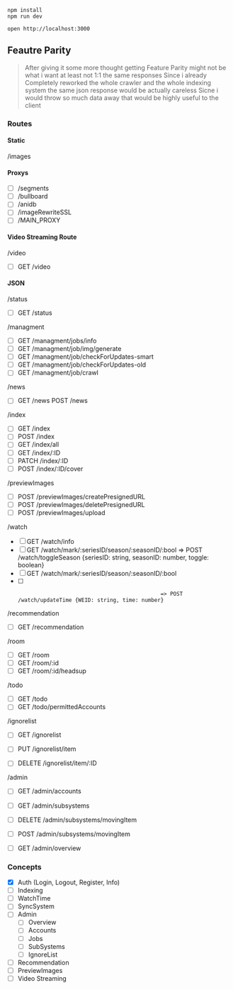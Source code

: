 ```
npm install
npm run dev
```

```
open http://localhost:3000
```

## Feautre Parity

> After giving it some more thought getting Feature Parity might not be what i want at least not 1:1 the same responses
> Since i already Completely reworked the whole crawler and the whole indexing system the same json response would be actually careless
> Sicne i would throw so much data away that would be highly useful to the client

### Routes

#### Static
/images

#### Proxys
- [ ] /segments
- [ ] /bullboard
- [ ] /anidb
- [ ] /imageRewriteSSL
- [ ] /MAIN_PROXY

#### Video Streaming Route
/video
- [ ] GET /video

#### JSON
/status
- [ ] GET /status

/managment
- [ ] GET /managment/jobs/info
- [ ] GET /managment/job/img/generate
- [ ] GET /managment/job/checkForUpdates-smart
- [ ] GET /managment/job/checkForUpdates-old
- [ ] GET /managment/job/crawl

/news
- [ ] GET /news
POST /news

/index
- [ ] GET /index
- [ ] POST /index
- [ ] GET /index/all
- [ ] GET /index/:ID
- [ ] PATCH /index/:ID
- [ ] POST /index/:ID/cover

/previewImages
- [ ] POST /previewImages/createPresignedURL
- [ ] POST /previewImages/deletePresignedURL
- [ ] POST /previewImages/upload

/watch
- [ ] GET /watch/info
- [ ] GET /watch/mark/:seriesID/season/:seasonID/:bool => POST /watch/toggleSeason {seriesID: string, seasonID: number, toggle: boolean}
- [ ] GET /watch/mark/:seriesID/season/:seasonID/:bool
- [ ] 												   => POST /watch/updateTime {WEID: string, time: number}

/recommendation
- [ ] GET /recommendation

/room
- [ ] GET /room
- [ ] GET /room/:id
- [ ] GET /room/:id/headsup

/todo

- [ ] GET /todo
- [ ] GET /todo/permittedAccounts

/ignorelist
- [ ] GET /ignorelist
- [ ] PUT /ignorelist/item
- [ ] DELETE /ignorelist/item/:ID


/admin
- [ ] GET /admin/accounts
- [ ] GET /admin/subsystems
- [ ] DELETE /admin/subsystems/movingItem
- [ ] POST /admin/subsystems/movingItem
- [ ] GET /admin/overview


### Concepts
- [x] Auth (Login, Logout, Register, Info)
- [ ] Indexing
- [ ] WatchTime
- [ ] SyncSystem
- [ ] Admin
    - [ ] Overview
    - [ ] Accounts
    - [ ] Jobs
    - [ ] SubSystems
    - [ ] IgnoreList
- [ ] Recommendation
- [ ] PreviewImages
- [ ] Video Streaming
